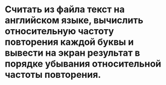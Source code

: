 # Считать из файла текст на английском языке, вычислить относительную частоту повторения каждой буквы и вывести на экран результат в порядке убывания относительной частоты повторения.
